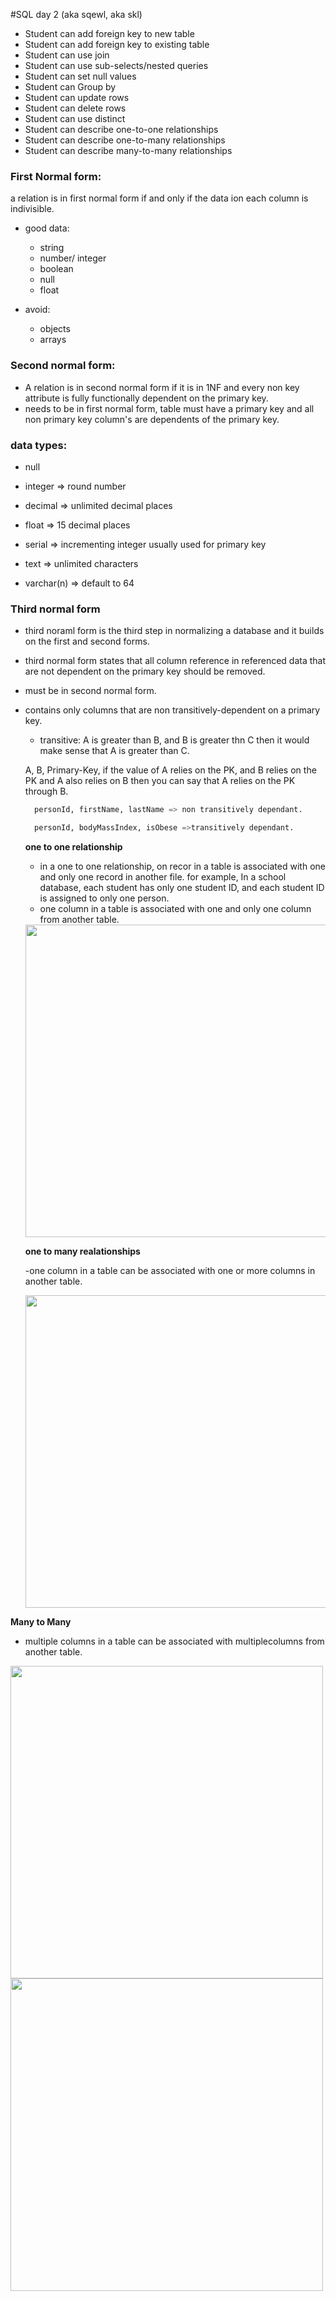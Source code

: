 #SQL day 2 (aka sqewl, aka skl)

- Student can add foreign key to new table
- Student can add foreign key to existing table
- Student can use join
- Student can use sub-selects/nested queries
- Student can set null values
- Student can Group by
- Student can update rows
- Student can delete rows
- Student can use distinct
- Student can describe one-to-one relationships
- Student can describe one-to-many relationships
- Student can describe many-to-many relationships

### **First Normal form:**

a relation is in first normal form if and only if the data ion each column is indivisible.

- good data:

  - string
  - number/ integer
  - boolean
  - null
  - float

* avoid:

  - objects
  - arrays

### **Second normal form:**

- A relation is in second normal form if it is in 1NF and every non key attribute is fully functionally dependent on the primary key.
- needs to be in first normal form, table must have a primary key and all non primary key column's are dependents of the primary key.

### data types:

- null

- integer => round number
- decimal => unlimited decimal places
- float => 15 decimal places
- serial => incrementing integer usually used for primary key

- text => unlimited characters
- varchar(n) => default to 64

### **Third normal form**

- third noraml form is the third step in normalizing a database and it builds on the first and second forms.
- third normal form states that all column reference in referenced data that are not dependent on the primary key should be removed.
- must be in second normal form.
- contains only columns that are non transitively-dependent on a primary key.

  - transitive: A is greater than B, and B is greater thn C then it would make sense that A is greater than C.

  A, B, Primary-Key, if the value of A relies on the PK, and B relies on the PK and A also relies on B then you can say that A relies on the PK through B.

  ```sql
    personId, firstName, lastName => non transitively dependant.

    personId, bodyMassIndex, isObese =>transitively dependant.
  ```

  **one to one relationship**

  - in a one to one relationship, on recor in a table is associated with one and only one record in another file. for example, In a school database, each student has only one student ID, and each student ID is assigned to only one person.
  - one column in a table is associated with one and only one column from another table.

  <img width='500px' src='https://upload.wikimedia.org/wikipedia/commons/thumb/f/f7/CPT-Databases-OnetoOne.svg/500px-CPT-Databases-OnetoOne.svg.png'>

  **one to many realationships**

  -one column in a table can be associated with one or more columns in another table.

  <img width='500px' src="https://upload.wikimedia.org/wikipedia/commons/thumb/d/d7/CPT-Databases-OnetoMany2.svg/500px-CPT-Databases-OnetoMany2.svg.png">

**Many to Many**

- multiple columns in a table can be associated with multiplecolumns from another table.

<img width='500px' src="https://upload.wikimedia.org/wikipedia/commons/thumb/c/c4/CPT-Databases-ManytoMany.svg/500px-CPT-Databases-ManytoMany.svg.png">

<img width='500px' src="https://upload.wikimedia.org/wikipedia/commons/0/02/Databases-ManyToManyWJunction.jpg">

